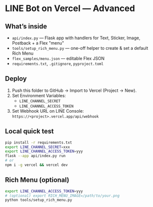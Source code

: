 # LINE Bot on Vercel — Advanced

## What’s inside
- `api/index.py` — Flask app with handlers for Text, Sticker, Image, Postback + a Flex "menu"
- `tools/setup_rich_menu.py` — one-off helper to create & set a default Rich Menu
- `flex_samples/menu.json` — editable Flex JSON
- `requirements.txt`, `.gitignore`, `pyproject.toml`

## Deploy 
1) Push this folder to GitHub → Import to Vercel (Project → New).
2) Set Environment Variables:
   - `LINE_CHANNEL_SECRET`
   - `LINE_CHANNEL_ACCESS_TOKEN`
3) Set Webhook URL on LINE Console:
   `https://<project>.vercel.app/api/webhook`

## Local quick test
```bash
pip install -r requirements.txt
export LINE_CHANNEL_SECRET=xxx
export LINE_CHANNEL_ACCESS_TOKEN=yyy
flask --app api/index.py run
# or
npm i -g vercel && vercel dev
```

## Rich Menu (optional)
```bash
export LINE_CHANNEL_ACCESS_TOKEN=yyy
# (optional) export RICH_MENU_IMAGE=/path/to/your.png
python tools/setup_rich_menu.py
```
